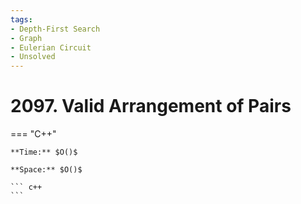 ```yaml
---
tags:
- Depth-First Search
- Graph
- Eulerian Circuit
- Unsolved
---
```



# 2097. Valid Arrangement of Pairs

=== "C++"

    **Time:** $O()$

    **Space:** $O()$

    ``` c++
    ```